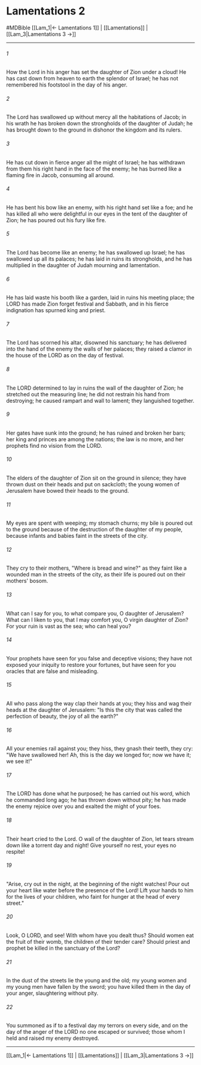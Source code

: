 # Lamentations 2
#MDBible
[[Lam_1|← Lamentations 1]] | [[Lamentations]] | [[Lam_3|Lamentations 3 →]]

***

###### 1 
How the Lord in his anger has set the daughter of Zion under a cloud! He has cast down from heaven to earth the splendor of Israel; he has not remembered his footstool in the day of his anger. 

###### 2 
The Lord has swallowed up without mercy all the habitations of Jacob; in his wrath he has broken down the strongholds of the daughter of Judah; he has brought down to the ground in dishonor the kingdom and its rulers. 

###### 3 
He has cut down in fierce anger all the might of Israel; he has withdrawn from them his right hand in the face of the enemy; he has burned like a flaming fire in Jacob, consuming all around. 

###### 4 
He has bent his bow like an enemy, with his right hand set like a foe; and he has killed all who were delightful in our eyes in the tent of the daughter of Zion; he has poured out his fury like fire. 

###### 5 
The Lord has become like an enemy; he has swallowed up Israel; he has swallowed up all its palaces; he has laid in ruins its strongholds, and he has multiplied in the daughter of Judah mourning and lamentation. 

###### 6 
He has laid waste his booth like a garden, laid in ruins his meeting place; the LORD has made Zion forget festival and Sabbath, and in his fierce indignation has spurned king and priest. 

###### 7 
The Lord has scorned his altar, disowned his sanctuary; he has delivered into the hand of the enemy the walls of her palaces; they raised a clamor in the house of the LORD as on the day of festival. 

###### 8 
The LORD determined to lay in ruins the wall of the daughter of Zion; he stretched out the measuring line; he did not restrain his hand from destroying; he caused rampart and wall to lament; they languished together. 

###### 9 
Her gates have sunk into the ground; he has ruined and broken her bars; her king and princes are among the nations; the law is no more, and her prophets find no vision from the LORD. 

###### 10 
The elders of the daughter of Zion sit on the ground in silence; they have thrown dust on their heads and put on sackcloth; the young women of Jerusalem have bowed their heads to the ground. 

###### 11 
My eyes are spent with weeping; my stomach churns; my bile is poured out to the ground because of the destruction of the daughter of my people, because infants and babies faint in the streets of the city. 

###### 12 
They cry to their mothers, "Where is bread and wine?" as they faint like a wounded man in the streets of the city, as their life is poured out on their mothers' bosom. 

###### 13 
What can I say for you, to what compare you, O daughter of Jerusalem? What can I liken to you, that I may comfort you, O virgin daughter of Zion? For your ruin is vast as the sea; who can heal you? 

###### 14 
Your prophets have seen for you false and deceptive visions; they have not exposed your iniquity to restore your fortunes, but have seen for you oracles that are false and misleading. 

###### 15 
All who pass along the way clap their hands at you; they hiss and wag their heads at the daughter of Jerusalem: "Is this the city that was called the perfection of beauty, the joy of all the earth?" 

###### 16 
All your enemies rail against you; they hiss, they gnash their teeth, they cry: "We have swallowed her! Ah, this is the day we longed for; now we have it; we see it!" 

###### 17 
The LORD has done what he purposed; he has carried out his word, which he commanded long ago; he has thrown down without pity; he has made the enemy rejoice over you and exalted the might of your foes. 

###### 18 
Their heart cried to the Lord. O wall of the daughter of Zion, let tears stream down like a torrent day and night! Give yourself no rest, your eyes no respite! 

###### 19 
"Arise, cry out in the night, at the beginning of the night watches! Pour out your heart like water before the presence of the Lord! Lift your hands to him for the lives of your children, who faint for hunger at the head of every street." 

###### 20 
Look, O LORD, and see! With whom have you dealt thus? Should women eat the fruit of their womb, the children of their tender care? Should priest and prophet be killed in the sanctuary of the Lord? 

###### 21 
In the dust of the streets lie the young and the old; my young women and my young men have fallen by the sword; you have killed them in the day of your anger, slaughtering without pity. 

###### 22 
You summoned as if to a festival day my terrors on every side, and on the day of the anger of the LORD no one escaped or survived; those whom I held and raised my enemy destroyed. 

***

[[Lam_1|← Lamentations 1]] | [[Lamentations]] | [[Lam_3|Lamentations 3 →]]
